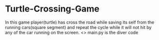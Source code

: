 # Turtle-Crossing-Game
In this game  player(turtle) has cross the road while saving its self from the running cars(square segment) and repeat the cycle while it will not hit by any of the car running on the screen.
<> main.py is the diver code
